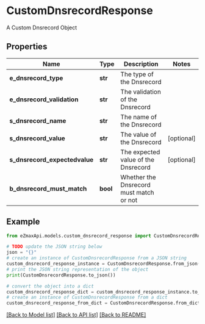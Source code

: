 # CustomDnsrecordResponse

A Custom Dnsrecord Object

## Properties

Name | Type | Description | Notes
------------ | ------------- | ------------- | -------------
**e_dnsrecord_type** | **str** | The type of the Dnsrecord | 
**e_dnsrecord_validation** | **str** | The validation of the Dnsrecord | 
**s_dnsrecord_name** | **str** | The name of the Dnsrecord | 
**s_dnsrecord_value** | **str** | The value of the Dnsrecord | [optional] 
**s_dnsrecord_expectedvalue** | **str** | The expected value of the Dnsrecord | [optional] 
**b_dnsrecord_must_match** | **bool** | Whether the Dnsrecord must match or not | 

## Example

```python
from eZmaxApi.models.custom_dnsrecord_response import CustomDnsrecordResponse

# TODO update the JSON string below
json = "{}"
# create an instance of CustomDnsrecordResponse from a JSON string
custom_dnsrecord_response_instance = CustomDnsrecordResponse.from_json(json)
# print the JSON string representation of the object
print(CustomDnsrecordResponse.to_json())

# convert the object into a dict
custom_dnsrecord_response_dict = custom_dnsrecord_response_instance.to_dict()
# create an instance of CustomDnsrecordResponse from a dict
custom_dnsrecord_response_from_dict = CustomDnsrecordResponse.from_dict(custom_dnsrecord_response_dict)
```
[[Back to Model list]](../README.md#documentation-for-models) [[Back to API list]](../README.md#documentation-for-api-endpoints) [[Back to README]](../README.md)


